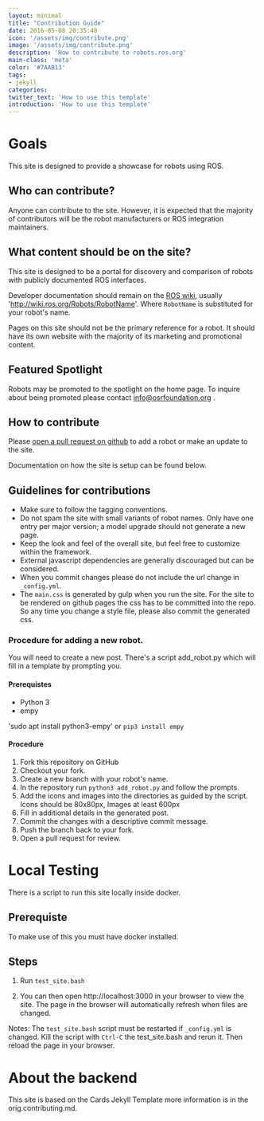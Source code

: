 ```yaml
---
layout: minimal
title: "Contribution Guide"
date: 2016-05-08 20:35:48
icon: '/assets/img/contribute.png'
image: '/assets/img/contribute.png'
description: 'How to contribute to robots.ros.org'
main-class: 'meta'
color: '#7AAB13'
tags:
- jekyll
categories:
twitter_text: 'How to use this template'
introduction: 'How to use this template'
---
```


# Goals

This site is designed to provide a showcase for robots using ROS.

## Who can contribute?

Anyone can contribute to the site. However, it is expected that the majority of contributors will be the robot manufacturers or ROS integration maintainers.

## What content should be on the site?

This site is designed to be a portal for discovery and comparison of robots with publicly documented ROS interfaces.

Developer documentation should remain on the [ROS wiki](http://wiki.ros.org), usually 'http://wiki.ros.org/Robots/RobotName'.
Where `RobotName` is substituted for your robot's name.

Pages on this site should not be the primary reference for a robot.
It should have its own website with the majority of its marketing and promotional content.

## Featured Spotlight

Robots may be promoted to the spotlight on the home page.
To inquire about being promoted please contact info@osrfoundation.org .

## How to contribute

Please [open a pull request on github](https://github.com/ros-infrastructure/robots.ros.org) to add a robot or make an update to the site.

Documentation on how the site is setup can be found below.

## Guidelines for contributions

- Make sure to follow the tagging conventions.
- Do not spam the site with small variants of robot names. Only have one entry per major version; a model upgrade should not generate a new page.
- Keep the look and feel of the overall site, but feel free to customize within the framework.
- External javascript dependencies are generally discouraged but can be considered.
- When you commit changes please do not include the url change in `_config.yml`.
- The `main.css` is generated by gulp when you run the site. For the site to be rendered on github pages the css has to be committed into the repo. So any time you change a style file, please also commit the generated css.

### Procedure for adding a new robot.

You will need to create a new post. There's a script add_robot.py which will fill in a template by prompting you.

#### Prerequistes

* Python 3
* empy

'sudo apt install python3-empy' or `pip3 install empy`

#### Procedure

1. Fork this repository on GitHub
1. Checkout your fork.
1. Create a new branch with your robot's name.
1. In the repository run `python3 add_robot.py` and follow the prompts.
1. Add the icons and images into the directories as guided by the script. Icons should be 80x80px, Images at least 600px
1. Fill in additional details in the generated post.
1. Commit the changes with a descriptive commit message.
1. Push the branch back to your fork.
1. Open a pull request for review.


# Local Testing

There is a script to run this site locally inside docker.

## Prerequiste
To make use of this you must have docker installed.

## Steps

1. Run `test_site.bash`

1. You can then open http://localhost:3000 in your browser to view the site. The page in the browser will automatically refresh when files are changed.

Notes:
The `test_site.bash` script must be restarted if `_config.yml` is changed. Kill the script with `Ctrl-C` the test_site.bash and rerun it. Then reload the page in your browser.

# About the backend

This site is based on the Cards Jekyll Template more information is in the orig.contributing.md.

